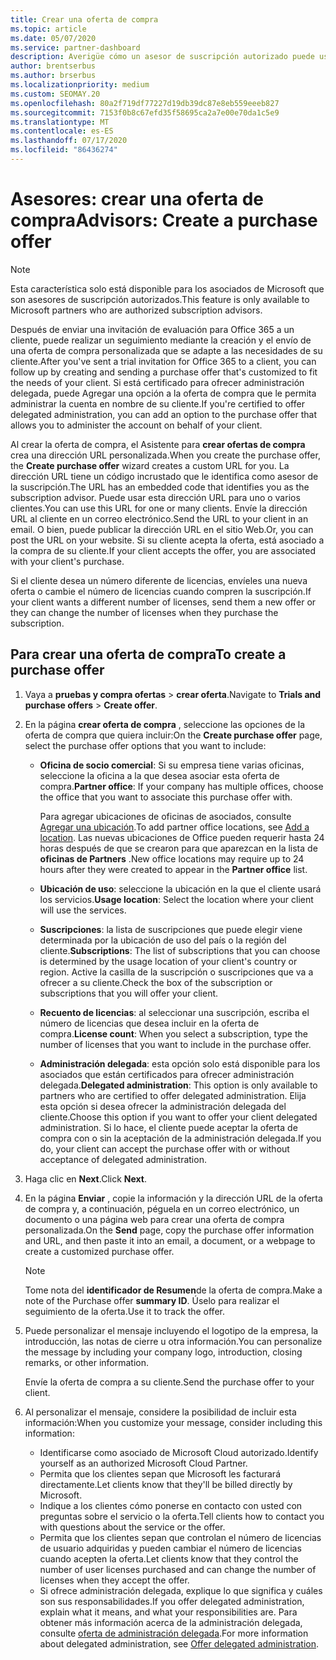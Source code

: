 ```yaml
---
title: Crear una oferta de compra
ms.topic: article
ms.date: 05/07/2020
ms.service: partner-dashboard
description: Averigüe cómo un asesor de suscripción autorizado puede usar el centro de partners para crear una oferta de compra y una dirección URL personalizada para incluirlas en las invitaciones de evaluación de Office 365.
author: brentserbus
ms.author: brserbus
ms.localizationpriority: medium
ms.custom: SEOMAY.20
ms.openlocfilehash: 80a2f719df77227d19db39dc87e8eb559eeeb827
ms.sourcegitcommit: 7153f0b8c67efd35f58695ca2a7e00e70da1c5e9
ms.translationtype: MT
ms.contentlocale: es-ES
ms.lasthandoff: 07/17/2020
ms.locfileid: "86436274"
---
```

# <a name="advisors-create-a-purchase-offer"></a><span data-ttu-id="4a261-103">Asesores: crear una oferta de compra</span><span class="sxs-lookup"><span data-stu-id="4a261-103">Advisors: Create a purchase offer</span></span>

> [!NOTE]
> <span data-ttu-id="4a261-104">Esta característica solo está disponible para los asociados de Microsoft que son asesores de suscripción autorizados.</span><span class="sxs-lookup"><span data-stu-id="4a261-104">This feature is only available to Microsoft partners who are authorized subscription advisors.</span></span>

<span data-ttu-id="4a261-105">Después de enviar una invitación de evaluación para Office 365 a un cliente, puede realizar un seguimiento mediante la creación y el envío de una oferta de compra personalizada que se adapte a las necesidades de su cliente.</span><span class="sxs-lookup"><span data-stu-id="4a261-105">After you've sent a trial invitation for Office 365 to a client, you can follow up by creating and sending a purchase offer that's customized to fit the needs of your client.</span></span> <span data-ttu-id="4a261-106">Si está certificado para ofrecer administración delegada, puede Agregar una opción a la oferta de compra que le permita administrar la cuenta en nombre de su cliente.</span><span class="sxs-lookup"><span data-stu-id="4a261-106">If you're certified to offer delegated administration, you can add an option to the purchase offer that allows you to administer the account on behalf of your client.</span></span>

<span data-ttu-id="4a261-107">Al crear la oferta de compra, el Asistente para **crear ofertas de compra** crea una dirección URL personalizada.</span><span class="sxs-lookup"><span data-stu-id="4a261-107">When you create the purchase offer, the **Create purchase offer** wizard creates a custom URL for you.</span></span> <span data-ttu-id="4a261-108">La dirección URL tiene un código incrustado que le identifica como asesor de la suscripción.</span><span class="sxs-lookup"><span data-stu-id="4a261-108">The URL has an embedded code that identifies you as the subscription advisor.</span></span> <span data-ttu-id="4a261-109">Puede usar esta dirección URL para uno o varios clientes.</span><span class="sxs-lookup"><span data-stu-id="4a261-109">You can use this URL for one or many clients.</span></span> <span data-ttu-id="4a261-110">Envíe la dirección URL al cliente en un correo electrónico.</span><span class="sxs-lookup"><span data-stu-id="4a261-110">Send the URL to your client in an email.</span></span> <span data-ttu-id="4a261-111">O bien, puede publicar la dirección URL en el sitio Web.</span><span class="sxs-lookup"><span data-stu-id="4a261-111">Or, you can post the URL on your website.</span></span> <span data-ttu-id="4a261-112">Si su cliente acepta la oferta, está asociado a la compra de su cliente.</span><span class="sxs-lookup"><span data-stu-id="4a261-112">If your client accepts the offer, you are associated with your client's purchase.</span></span>

<span data-ttu-id="4a261-113">Si el cliente desea un número diferente de licencias, envíeles una nueva oferta o cambie el número de licencias cuando compren la suscripción.</span><span class="sxs-lookup"><span data-stu-id="4a261-113">If your client wants a different number of licenses, send them a new offer or they can change the number of licenses when they purchase the subscription.</span></span>

## <a name="to-create-a-purchase-offer"></a><span data-ttu-id="4a261-114">Para crear una oferta de compra</span><span class="sxs-lookup"><span data-stu-id="4a261-114">To create a purchase offer</span></span>

1. <span data-ttu-id="4a261-115">Vaya a **pruebas y compra ofertas**  >  **crear oferta**.</span><span class="sxs-lookup"><span data-stu-id="4a261-115">Navigate to **Trials and purchase offers** > **Create offer**.</span></span>

2. <span data-ttu-id="4a261-116">En la página **crear oferta de compra** , seleccione las opciones de la oferta de compra que quiera incluir:</span><span class="sxs-lookup"><span data-stu-id="4a261-116">On the **Create purchase offer** page, select the purchase offer options that you want to include:</span></span>

    - <span data-ttu-id="4a261-117">**Oficina de socio comercial**: Si su empresa tiene varias oficinas, seleccione la oficina a la que desea asociar esta oferta de compra.</span><span class="sxs-lookup"><span data-stu-id="4a261-117">**Partner office**: If your company has multiple offices, choose the office that you want to associate this purchase offer with.</span></span>

        <span data-ttu-id="4a261-118">Para agregar ubicaciones de oficinas de asociados, consulte [Agregar una ubicación](manage-locations.md).</span><span class="sxs-lookup"><span data-stu-id="4a261-118">To add partner office locations, see [Add a location](manage-locations.md).</span></span> <span data-ttu-id="4a261-119">Las nuevas ubicaciones de Office pueden requerir hasta 24 horas después de que se crearon para que aparezcan en la lista de **oficinas de Partners** .</span><span class="sxs-lookup"><span data-stu-id="4a261-119">New office locations may require up to 24 hours after they were created to appear in the **Partner office** list.</span></span>

    - <span data-ttu-id="4a261-120">**Ubicación de uso**: seleccione la ubicación en la que el cliente usará los servicios.</span><span class="sxs-lookup"><span data-stu-id="4a261-120">**Usage location**: Select the location where your client will use the services.</span></span>
    - <span data-ttu-id="4a261-121">**Suscripciones**: la lista de suscripciones que puede elegir viene determinada por la ubicación de uso del país o la región del cliente.</span><span class="sxs-lookup"><span data-stu-id="4a261-121">**Subscriptions**: The list of subscriptions that you can choose is determined by the usage location of your client's country or region.</span></span> <span data-ttu-id="4a261-122">Active la casilla de la suscripción o suscripciones que va a ofrecer a su cliente.</span><span class="sxs-lookup"><span data-stu-id="4a261-122">Check the box of the subscription or subscriptions that you will offer your client.</span></span>
    - <span data-ttu-id="4a261-123">**Recuento de licencias**: al seleccionar una suscripción, escriba el número de licencias que desea incluir en la oferta de compra.</span><span class="sxs-lookup"><span data-stu-id="4a261-123">**License count**: When you select a subscription, type the number of licenses that you want to include in the purchase offer.</span></span>
    - <span data-ttu-id="4a261-124">**Administración delegada**: esta opción solo está disponible para los asociados que están certificados para ofrecer administración delegada.</span><span class="sxs-lookup"><span data-stu-id="4a261-124">**Delegated administration**: This option is only available to partners who are certified to offer delegated administration.</span></span> <span data-ttu-id="4a261-125">Elija esta opción si desea ofrecer la administración delegada del cliente.</span><span class="sxs-lookup"><span data-stu-id="4a261-125">Choose this option if you want to offer your client delegated administration.</span></span> <span data-ttu-id="4a261-126">Si lo hace, el cliente puede aceptar la oferta de compra con o sin la aceptación de la administración delegada.</span><span class="sxs-lookup"><span data-stu-id="4a261-126">If you do, your client can accept the purchase offer with or without acceptance of delegated administration.</span></span>

3. <span data-ttu-id="4a261-127">Haga clic en **Next**.</span><span class="sxs-lookup"><span data-stu-id="4a261-127">Click **Next**.</span></span>

4. <span data-ttu-id="4a261-128">En la página **Enviar** , copie la información y la dirección URL de la oferta de compra y, a continuación, péguela en un correo electrónico, un documento o una página web para crear una oferta de compra personalizada.</span><span class="sxs-lookup"><span data-stu-id="4a261-128">On the **Send** page, copy the purchase offer information and URL, and then paste it into an email, a document, or a webpage to create a customized purchase offer.</span></span>

    > [!NOTE]
    > <span data-ttu-id="4a261-129">Tome nota del **identificador de Resumen**de la oferta de compra.</span><span class="sxs-lookup"><span data-stu-id="4a261-129">Make a note of the Purchase offer **summary ID**.</span></span> <span data-ttu-id="4a261-130">Úselo para realizar el seguimiento de la oferta.</span><span class="sxs-lookup"><span data-stu-id="4a261-130">Use it to track the offer.</span></span>

5. <span data-ttu-id="4a261-131">Puede personalizar el mensaje incluyendo el logotipo de la empresa, la introducción, las notas de cierre u otra información.</span><span class="sxs-lookup"><span data-stu-id="4a261-131">You can personalize the message by including your company logo, introduction, closing remarks, or other information.</span></span>

    <span data-ttu-id="4a261-132">Envíe la oferta de compra a su cliente.</span><span class="sxs-lookup"><span data-stu-id="4a261-132">Send the purchase offer to your client.</span></span>

6. <span data-ttu-id="4a261-133">Al personalizar el mensaje, considere la posibilidad de incluir esta información:</span><span class="sxs-lookup"><span data-stu-id="4a261-133">When you customize your message, consider including this information:</span></span>

    - <span data-ttu-id="4a261-134">Identificarse como asociado de Microsoft Cloud autorizado.</span><span class="sxs-lookup"><span data-stu-id="4a261-134">Identify yourself as an authorized Microsoft Cloud Partner.</span></span>
    - <span data-ttu-id="4a261-135">Permita que los clientes sepan que Microsoft les facturará directamente.</span><span class="sxs-lookup"><span data-stu-id="4a261-135">Let clients know that they'll be billed directly by Microsoft.</span></span>
    - <span data-ttu-id="4a261-136">Indique a los clientes cómo ponerse en contacto con usted con preguntas sobre el servicio o la oferta.</span><span class="sxs-lookup"><span data-stu-id="4a261-136">Tell clients how to contact you with questions about the service or the offer.</span></span>
    - <span data-ttu-id="4a261-137">Permita que los clientes sepan que controlan el número de licencias de usuario adquiridas y pueden cambiar el número de licencias cuando acepten la oferta.</span><span class="sxs-lookup"><span data-stu-id="4a261-137">Let clients know that they control the number of user licenses purchased and can change the number of licenses when they accept the offer.</span></span>
    - <span data-ttu-id="4a261-138">Si ofrece administración delegada, explique lo que significa y cuáles son sus responsabilidades.</span><span class="sxs-lookup"><span data-stu-id="4a261-138">If you offer delegated administration, explain what it means, and what your responsibilities are.</span></span> <span data-ttu-id="4a261-139">Para obtener más información acerca de la administración delegada, consulte [oferta de administración delegada](customers-revoke-admin-privileges.md).</span><span class="sxs-lookup"><span data-stu-id="4a261-139">For more information about delegated administration, see [Offer delegated administration](customers-revoke-admin-privileges.md).</span></span>
